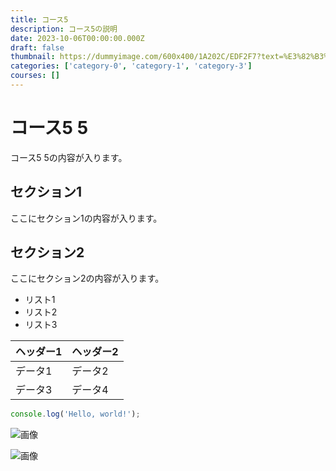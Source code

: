 ```yaml
---
title: コース5
description: コース5の説明
date: 2023-10-06T00:00:00.000Z
draft: false
thumbnail: https://dummyimage.com/600x400/1A202C/EDF2F7?text=%E3%82%B3%E3%83%BC%E3%82%B95
categories: ['category-0', 'category-1', 'category-3']
courses: []
---
```


# コース5 5

コース5 5の内容が入ります。

## セクション1
ここにセクション1の内容が入ります。

## セクション2
ここにセクション2の内容が入ります。

- リスト1
- リスト2
- リスト3

| ヘッダー1 | ヘッダー2 |
| --------- | --------- |
| データ1   | データ2   |
| データ3   | データ4   |

```javascript
console.log('Hello, world!');
```


![画像](https://dummyimage.com/320x180/2D3748/F5F7FA?text=%E3%82%B3%E3%83%BC%E3%82%B95+5)

![画像](https://dummyimage.com/640x360/1A202C/EDF2F7?text=%E3%82%B3%E3%83%BC%E3%82%B95+5)
